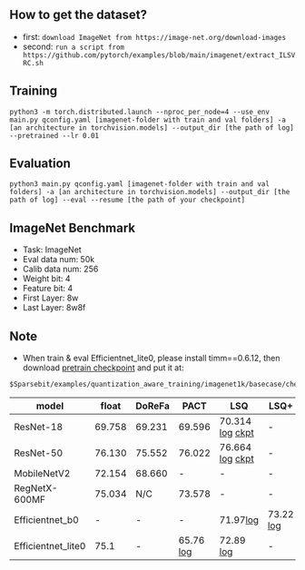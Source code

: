 ## How to get the dataset?
- first: `download ImageNet from https://image-net.org/download-images`
- second: `run a script from https://github.com/pytorch/examples/blob/main/imagenet/extract_ILSVRC.sh`

## Training
```
python3 -m torch.distributed.launch --nproc_per_node=4 --use_env main.py qconfig.yaml [imagenet-folder with train and val folders] -a [an architecture in torchvision.models] --output_dir [the path of log] --pretrained --lr 0.01
```
## Evaluation
```
python3 main.py qconfig.yaml [imagenet-folder with train and val folders] -a [an architecture in torchvision.models] --output_dir [the path of log] --eval --resume [the path of your checkpoint]
```
## ImageNet Benchmark
- Task: ImageNet
- Eval data num: 50k
- Calib data num: 256
- Weight bit: 4
- Feature bit: 4
- First Layer: 8w
- Last Layer: 8w8f

## Note
- When train & eval Efficientnet_lite0, please install timm==0.6.12, then download [pretrain checkpoint](https://drive.google.com/file/d/1IriBhPbgE7G7yN4Ou8zqhsNOqqE3iEZl/view?usp=sharing) and put it at:
```
$Sparsebit/examples/quantization_aware_training/imagenet1k/basecase/checkpoints/
```

|model| float | DoReFa|PACT|LSQ| LSQ+ | 
|---|---|---|---|---| --- | 
|ResNet-18| 69.758 |  69.231 | 69.596 | 70.314 [log](https://drive.google.com/file/d/1FDRiOy4xsRVCQJuqhKPmuNmWok2wRmDs/view?usp=share_link) [ckpt](https://drive.google.com/file/d/1UAo1RAa4DAjVW3aj-1y66wpGNRlhKKd4/view?usp=share_link) | - |
|ResNet-50| 76.130 |75.552|76.022| 76.664 [log](https://drive.google.com/file/d/1C4NSOOmEtpJOOvQ_h6QTUIoC4YCZ5h_x/view?usp=share_link) [ckpt](https://drive.google.com/file/d/1Wcvb4ObVQFKcibxV2BFRy5Vjz1n9jQgM/view?usp=share_link) | - | 
|MobileNetV2| 72.154|  68.660 | -  | - | - | 
|RegNetX-600MF|75.034| N/C | 73.578 | - | - | 
|Efficientnet\_b0 | - | - | - | 71.97[log](https://drive.google.com/file/d/1iDDq-u-85JFZprvWQL_IzqVdj_sT2Diq/view?usp=share_link) | 73.22 [log](https://drive.google.com/file/d/1be5A1STinyirJMZ63h9cVH95E0d0KYxZ/view?usp=share_link) | 
|Efficientnet\_lite0 | 75.1 | - | 65.76 [log](https://drive.google.com/file/d/1i3PYjcuKDRYzfUmcE7yr5XgL0nTmMdyr/view?usp=sharing)| 72.89 [log](https://drive.google.com/file/d/13pjk9WSzgrIi1TD9kemNF129mO5DJYfi/view?usp=sharing)| - |
